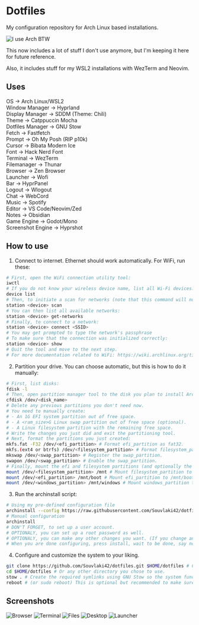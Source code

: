 # Dotfiles
My configuration repository for Arch Linux based installations.

![I use Arch BTW](https://raw.githubusercontent.com/Souvlaki42/dotfiles/main/.local/assets/arch.jpg)

This now includes a lot of stuff I don't use anymore, but I'm keeping it here for future reference.

Also, it includes stuff for my WSL2 installations with WezTerm and Neovim.

## Uses
OS -> Arch Linux/WSL2 \
Window Manager -> Hyprland \
Display Manager -> SDDM (Theme: Chili) \
Theme -> Catppuccin Mocha \
Dotfiles Manager -> GNU Stow \
Fetch -> Fastfetch \
Prompt -> Oh My Posh (RIP p10k) \
Cursor -> Bibata Modern Ice \
Font -> Hack Nerd Font \
Terminal -> WezTerm \
Filemanager -> Thunar \
Browser -> Zen Browser \
Launcher -> Wofi \
Bar -> HyprPanel \
Logout -> Wlogout \
Chat -> WebCord \
Music -> Spotify \
Editor -> VS Code/Neovim/Zed \
Notes -> Obsidian \
Game Engine -> Godot/Mono \
Screenshot Engine -> Hyprshot

## How to use
1. Connect to internet.
Ethernet should work automatically.
For WiFi, run these:
```bash
# First, open the WiFi connection utility tool:
iwctl
# If you do not know your wireless device name, list all Wi-Fi devices:
device list
# Then, to initiate a scan for networks (note that this command will not output anything):
station <device> scan
# You can then list all available networks:
station <device> get-networks
# Finally, to connect to a network:
station <device> connect <SSID>
# You may get prompted to type the network's passphrase
# To make sure that the connection was initialized correctly:
station <device> show
# Quit the tool and move to the next step.
# For more documentation related to WiFi: https://wiki.archlinux.org/title/iwd.
```
2. Partition your drive.
You can choose automatic, but this is how to do it manually:
```bash
# First, list disks:
fdisk -l
# Then, open partition manager tool to the disk you plan to install Arch Linux to:
cfdisk /dev/<disk_name>
# Delete any previous partitions you don't need now.
# You need to manually create:
# - An 1G EFI system partition out of free space.
# - A <ram_size>G Linux swap partition out of free space (optional).
# - A Linux filesystem partition with the remaining free space.
# Write the changes you just did and exit the partitioning tool.
# Next, format the partitions you just created:
mkfs.fat -F32 /dev/<efi_partition> # Format efi_partition as fat32.
mkfs.(ext4 or btrfs) /dev/<filesystem_partition> # Format filesystem_partition as ext4 or btrfs. 
mkswap /dev/<swap_partition> # Register the swap_partition.
swapon /dev/<swap_partition> # Enable the swap_partition.
# Finally, mount the efi and filesystem partitions (and optionally the windows one):
mount /dev/<filesystem_partition> /mnt # Mount filesystem_partition to /mnt.
mount /dev/<efi_partition> /mnt/boot # Mount efi_partition to /mnt/boot.
mount /dev/<windows_partition> /mnt/windows # Mount windows_partition to /mnt/windows.
```
3. Run the archinstall script:
```bash
# Using my pre-defined configuration file
archinstall --config https://raw.githubusercontent.com/Souvlaki42/dotfiles/main/.local/assets/user_configuration.json
# Manual configuration
archinstall
# DON'T FORGET, to set up a user account.
# OPTIONALY, you can set up a root password as well.
# OPTIONALY, you can make any other changes you want. (If you change anything else, please save new user configuration to /mnt/root or somewhere else)
# When you are done configuring, press install, wait to be done, say no to chroot, reboot and move to the next and final step.
```
4. Configure and customize the system to your liking.
```bash
git clone https://github.com/Souvlaki42/dotfiles.git $HOME/dotfiles # Can be any other directory you like.
cd $HOME/dotfiles # Or any other directory you chose to use.
stow . # Create the required symlinks using GNU Stow so the system functions like you want to.
reboot # (or sudo reboot) This is optional but recommended to make sure the changes are applied before using the system.
```

## Screenshots
![Browser](https://raw.githubusercontent.com/Souvlaki42/dotfiles/main/.local/assets/browser.png)
![Terminal](https://raw.githubusercontent.com/Souvlaki42/dotfiles/main/.local/assets/terminal.png)
![Files](https://raw.githubusercontent.com/Souvlaki42/dotfiles/main/.local/assets/files.png)
![Desktop](https://raw.githubusercontent.com/Souvlaki42/dotfiles/main/.local/assets/desktop.png)
![Launcher](https://raw.githubusercontent.com/Souvlaki42/dotfiles/main/.local/assets/launcher.png)
